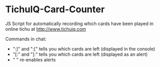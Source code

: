 # TichuIQ-Card-Counter

JS Script for automatically recording which cards have been played in online tichu at http://www.tichuiq.com

Commands in chat:
- ":]" and ":[" tells you which cards are left (displayed in the console)
- "[:" and "]:" tells you which cards are left (displayed as an alert)
- " " re-enables alerts
